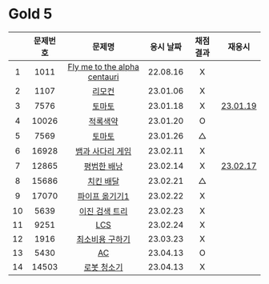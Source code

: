 # Gold 5

|     | 문제번호 |                  문제명                   | 응시 날짜 | 채점 결과 |            재응시             |
| :-: | :------: | :---------------------------------------: | :-------: | :-------: | :---------------------------: |
|  1  |   1011   | [Fly me to the alpha centauri](./1011.js) | 22.08.16  |     X     |
|  2  |   1107   |            [리모컨](./1107.js)            | 23.01.06  |     X     |
|  3  |   7576   |            [토마토](./7576.js)            | 23.01.18  |     X     | [23.01.19](./replay/7576.js)  |
|  4  |  10026   |          [적록색약](./10026.js)           | 23.01.20  |     O     |
|  5  |   7569   |            [토마토](./7569.js)            | 23.01.26  |     △     |
|  6  |  16928   |      [뱀과 사다리 게임](./16928.js)       | 23.02.11  |     X     |
|  7  |  12865   |         [평범한 배낭](./12865.js)         | 23.02.14  |     X     | [23.02.17](./replay/12865.js) |
|  8  |  15686   |          [치킨 배달](./15686.js)          | 23.02.21  |     △     |
|  9  |  17070   |       [파이프 옮기기1](./17070.js)        | 23.02.22  |     X     |
| 10  |   5639   |        [이진 검색 트리](./5639.js)        | 23.02.23  |     X     |
| 11  |   9251   |             [LCS](./9251.js)              | 23.02.24  |     X     |
| 12  |   1916   |       [최소비용 구하기](./1916.js)        | 23.03.23  |     X     |
| 13  |   5430   |              [AC](./5430.js)              | 23.04.13  |     O     |
| 14  |  14503   |         [로봇 청소기](./14503.js)         | 23.04.13  |     X     |
